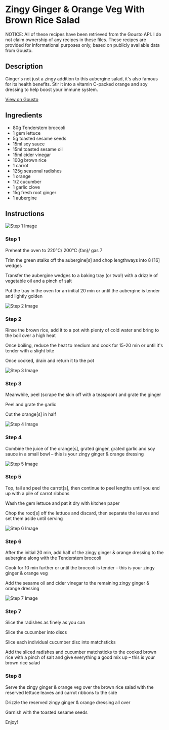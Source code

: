 # Zingy Ginger & Orange Veg With Brown Rice Salad

NOTICE: All of these recipes have been retrieved from the Gousto API. I do not claim ownership of any recipes in these files. These recipes are provided for informational purposes only, based on publicly available data from Gousto.

## Description

Ginger's not just a zingy addition to this aubergine salad, it's also famous for its health benefits. Stir it into a vitamin C-packed orange and soy dressing to help boost your immune system.

[View on Gousto](https://www.gousto.co.uk/recipes/cookbook/ginger-orange-aubergine-with-brown-rice-salad)

## Ingredients

- 80g Tenderstem broccoli
- 1 gem lettuce
- 5g toasted sesame seeds
- 15ml soy sauce
- 15ml toasted sesame oil
- 15ml cider vinegar
- 100g brown rice
- 1 carrot
- 125g seasonal radishes
- 1 orange
- 1/2 cucumber
- 1 garlic clove
- 15g fresh root ginger
- 1 aubergine

## Instructions

![Step 1 Image](https://production-media.gousto.co.uk/cms/recipe-step-image/Step-1-1626447752857-x200.jpg)

### Step 1

Preheat the oven to 220°C/ 200°C (fan)/ gas 7

Trim the green stalks off the aubergine<span class="text-danger">[s] </span>and chop lengthways into 8 <span class="text-danger">[16]</span> wedges

Transfer the aubergine wedges to a baking tray (or two!) with a drizzle of vegetable oil and a pinch of salt

Put the tray in the oven for an initial 20 min or until the aubergine is tender and lightly golden

![Step 2 Image](https://production-media.gousto.co.uk/cms/recipe-step-image/Step-2-1626447758934-x200.jpg)

### Step 2

Rinse the brown rice, add it to a pot with plenty of cold water and bring to the boil over a high heat

Once boiling, reduce the heat to medium and cook for 15-20 min or until it's tender with a slight bite

Once cooked, drain and return it to the pot

![Step 3 Image](https://production-media.gousto.co.uk/cms/recipe-step-image/Step-3-1626447767771-x200.jpg)

### Step 3

Meanwhile, peel (scrape the skin off with a teaspoon) and grate the ginger

Peel and grate the garlic

Cut the orange<span class="text-danger">[s] </span>in half

![Step 4 Image](https://production-media.gousto.co.uk/cms/recipe-step-image/Step-4-1626447780310-x200.jpg)

### Step 4

Combine the juice of the orange<span class="text-danger">[s]</span>, grated ginger, grated garlic and soy sauce in a small bowl – this is your zingy ginger & orange dressing

![Step 5 Image](https://production-media.gousto.co.uk/cms/recipe-step-image/Step-5-1626447790044-x200.jpg)

### Step 5

Top, tail and peel the carrot<span class="text-danger">[s]</span>, then continue to peel lengths until you end up with a pile of carrot ribbons

Wash the gem lettuce and pat it dry with kitchen paper

Chop the root<span class="text-danger">[s]</span> off the lettuce and discard, then separate the leaves and set them aside until serving

![Step 6 Image](https://production-media.gousto.co.uk/cms/recipe-step-image/Step-6-1626447798308-x200.jpg)

### Step 6

After the initial 20 min, add half of the zingy ginger & orange dressing to the aubergine along with the Tenderstem broccoli

Cook for 10 min further or until the broccoli is tender – this is your zingy ginger & orange veg

Add the sesame oil and cider vinegar to the remaining zingy ginger & orange dressing

![Step 7 Image](https://production-media.gousto.co.uk/cms/recipe-step-image/Step-7-1626447807454-x200.jpg)

### Step 7

Slice the radishes as finely as you can

Slice the cucumber into discs

Slice each individual cucumber disc into matchsticks

Add the sliced radishes and cucumber matchsticks to the cooked brown rice with a pinch of salt and give everything a good mix up – this is your brown rice salad

### Step 8

Serve the zingy ginger & orange veg over the brown rice salad with the reserved lettuce leaves and carrot ribbons to the side

Drizzle the reserved zingy ginger & orange dressing all over

Garnish with the toasted sesame seeds

Enjoy!

